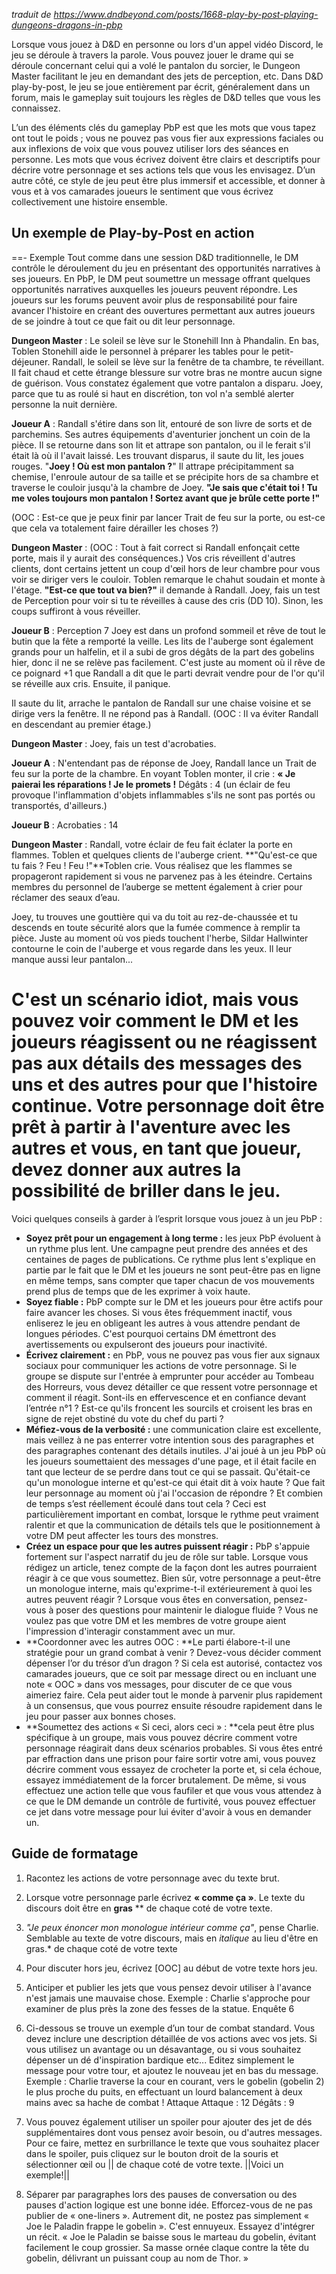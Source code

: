 *traduit de https://www.dndbeyond.com/posts/1668-play-by-post-playing-dungeons-dragons-in-pbp* 

Lorsque vous jouez à D&D en personne ou lors d'un appel vidéo Discord, le jeu se déroule à travers la parole. Vous pouvez jouer le drame qui se déroule concernant celui qui a volé le pantalon du sorcier, le Dungeon Master facilitant le jeu en demandant des jets de perception, etc. Dans D&D play-by-post, le jeu se joue entièrement par écrit, généralement dans un forum, mais le gameplay suit toujours les règles de D&D telles que vous les connaissez.

L’un des éléments clés du gameplay PbP est que les mots que vous tapez ont tout le poids ; vous ne pouvez pas vous fier aux expressions faciales ou aux inflexions de voix que vous pouvez utiliser lors des séances en personne. Les mots que vous écrivez doivent être clairs et descriptifs pour décrire votre personnage et ses actions tels que vous les envisagez. D’un autre côté, ce style de jeu peut être plus immersif et accessible, et donner à vous et à vos camarades joueurs le sentiment que vous écrivez collectivement une histoire ensemble.

## Un exemple de Play-by-Post en action
==- Exemple 
Tout comme dans une session D&D traditionnelle, le DM contrôle le déroulement du jeu en présentant des opportunités narratives à ses joueurs. En PbP, le DM peut soumettre un message offrant quelques opportunités narratives auxquelles les joueurs peuvent répondre. Les joueurs sur les forums peuvent avoir plus de responsabilité pour faire avancer l'histoire en créant des ouvertures permettant aux autres joueurs de se joindre à tout ce que fait ou dit leur personnage. 

**Dungeon Master** : Le soleil se lève sur le Stonehill Inn à Phandalin. En bas, Toblen Stonehill aide le personnel à préparer les tables pour le petit-déjeuner. Randall, le soleil se lève sur la fenêtre de ta chambre, te réveillant. Il fait chaud et cette étrange blessure sur votre bras ne montre aucun signe de guérison. Vous constatez également que votre pantalon a disparu. Joey, parce que tu as roulé si haut en discrétion, ton vol n'a semblé alerter personne la nuit dernière.

**Joueur A** : Randall s'étire dans son lit, entouré de son livre de sorts et de parchemins. Ses autres équipements d'aventurier jonchent un coin de la pièce. Il se retourne dans son lit et attrape son pantalon, ou il le ferait s'il était là où il l'avait laissé. Les trouvant disparus, il saute du lit, les joues rouges. "**Joey ! Où est mon pantalon ?**" Il attrape précipitamment sa chemise, l'enroule autour de sa taille et se précipite hors de sa chambre et traverse le couloir jusqu'à la chambre de Joey. **"Je sais que c'était toi ! Tu me voles toujours mon pantalon ! Sortez avant que je brûle cette porte !"**

(OOC : Est-ce que je peux finir par lancer Trait de feu sur la porte, ou est-ce que cela va totalement faire dérailler les choses ?)

**Dungeon Master** : (OOC : Tout à fait correct si Randall enfonçait cette porte, mais il y aurait des conséquences.) 
Vos cris réveillent d'autres clients, dont certains jettent un coup d'œil hors de leur chambre pour vous voir se diriger vers le couloir. Toblen remarque le chahut soudain et monte à l'étage. **"Est-ce que tout va bien?"** il demande à Randall.
Joey, fais un test de Perception pour voir si tu te réveilles à cause des cris (DD 10). Sinon, les coups suffiront à vous réveiller.

**Joueur B** : Perception 7
Joey est dans un profond sommeil et rêve de tout le butin que la fête a remporté la veille. Les lits de l'auberge sont également grands pour un halfelin, et il a subi de gros dégâts de la part des gobelins hier, donc il ne se relève pas facilement. C'est juste au moment où il rêve de ce poignard +1 que Randall a dit que le parti devrait vendre pour de l'or qu'il se réveille aux cris. Ensuite, il panique.

Il saute du lit, arrache le pantalon de Randall sur une chaise voisine et se dirige vers la fenêtre. Il ne répond pas à Randall. (OOC : Il va éviter Randall en descendant au premier étage.)

**Dungeon Master** : Joey, fais un test d'acrobaties.

**Joueur A** : N'entendant pas de réponse de Joey, Randall lance un Trait de feu sur la porte de la chambre. En voyant Toblen monter, il crie : **« Je paierai les réparations ! Je le promets !**
Dégâts : 4 (un éclair de feu provoque l'inflammation d'objets inflammables s'ils ne sont pas portés ou transportés, d'ailleurs.)

**Joueur B** : Acrobaties : 14

**Dungeon Master** : Randall, votre éclair de feu fait éclater la porte en flammes. Toblen et quelques clients de l'auberge crient. **"Qu'est-ce que tu fais ? Feu ! Feu !"**Toblen crie. Vous réalisez que les flammes se propageront rapidement si vous ne parvenez pas à les éteindre. Certains membres du personnel de l’auberge se mettent également à crier pour réclamer des seaux d’eau.

Joey, tu trouves une gouttière qui va du toit au rez-de-chaussée et tu descends en toute sécurité alors que la fumée commence à remplir ta pièce. Juste au moment où vos pieds touchent l'herbe, Sildar Hallwinter contourne le coin de l'auberge et vous regarde dans les yeux. Il leur manque aussi leur pantalon...

C'est un scénario idiot, mais vous pouvez voir comment le DM et les joueurs réagissent ou ne réagissent pas aux détails des messages des uns et des autres pour que l'histoire continue.
Votre personnage doit être prêt à partir à l'aventure avec les autres et vous, en tant que joueur, devez donner aux autres la possibilité de briller dans le jeu.
===

Voici quelques conseils à garder à l’esprit lorsque vous jouez à un jeu PbP :

- **Soyez prêt pour un engagement à long terme :** les jeux PbP évoluent à un rythme plus lent. Une campagne peut prendre des années et des centaines de pages de publications. Ce rythme plus lent s'explique en partie par le fait que le DM et les joueurs ne sont peut-être pas en ligne en même temps, sans compter que taper chacun de vos mouvements prend plus de temps que de les exprimer à voix haute.
- **Soyez fiable :** PbP compte sur le DM et les joueurs pour être actifs pour faire avancer les choses. Si vous êtes fréquemment inactif, vous enliserez le jeu en obligeant les autres à vous attendre pendant de longues périodes. C'est pourquoi certains DM émettront des avertissements ou expulseront des joueurs pour inactivité.
- **Écrivez clairement :** en PbP, vous ne pouvez pas vous fier aux signaux sociaux pour communiquer les actions de votre personnage. Si le groupe se dispute sur l'entrée à emprunter pour accéder au Tombeau des Horreurs, vous devez détailler ce que ressent votre personnage et comment il réagit. Sont-ils en effervescence et en confiance devant l’entrée n°1 ? Est-ce qu'ils froncent les sourcils et croisent les bras en signe de rejet obstiné du vote du chef du parti ? 
- **Méfiez-vous de la verbosité :** une communication claire est excellente, mais veillez à ne pas enterrer votre intention sous des paragraphes et des paragraphes contenant des détails inutiles. J'ai joué à un jeu PbP où les joueurs soumettaient des messages d'une page, et il était facile en tant que lecteur de se perdre dans tout ce qui se passait. Qu'était-ce qu'un monologue interne et qu'est-ce qui était dit à voix haute ? Que fait leur personnage au moment où j'ai l'occasion de répondre ? Et combien de temps s’est réellement écoulé dans tout cela ? Ceci est particulièrement important en combat, lorsque le rythme peut vraiment ralentir et que la communication de détails tels que le positionnement à votre DM peut affecter les tours des monstres.
- **Créez un espace pour que les autres puissent réagir :** PbP s'appuie fortement sur l'aspect narratif du jeu de rôle sur table. Lorsque vous rédigez un article, tenez compte de la façon dont les autres pourraient réagir à ce que vous soumettez. Bien sûr, votre personnage a peut-être un monologue interne, mais qu'exprime-t-il extérieurement à quoi les autres peuvent réagir ? Lorsque vous êtes en conversation, pensez-vous à poser des questions pour maintenir le dialogue fluide ? Vous ne voulez pas que votre DM et les membres de votre groupe aient l'impression d'interagir constamment avec un mur.
- **Coordonner avec les autres OOC : **Le parti élabore-t-il une stratégie pour un grand combat à venir ? Devez-vous décider comment dépenser l’or du trésor d’un dragon ? Si cela est autorisé, contactez vos camarades joueurs, que ce soit par message direct ou en incluant une note « OOC » dans vos messages, pour discuter de ce que vous aimeriez faire. Cela peut aider tout le monde à parvenir plus rapidement à un consensus, que vous pourrez ensuite résoudre rapidement dans le jeu pour passer aux bonnes choses.
- **Soumettez des actions « Si ceci, alors ceci » : **cela peut être plus spécifique à un groupe, mais vous pouvez décrire comment votre personnage réagirait dans deux scénarios probables. Si vous êtes entré par effraction dans une prison pour faire sortir votre ami, vous pouvez décrire comment vous essayez de crocheter la porte et, si cela échoue, essayez immédiatement de la forcer brutalement. De même, si vous effectuez une action telle que vous faufiler et que vous vous attendez à ce que le DM demande un contrôle de furtivité, vous pouvez effectuer ce jet dans votre message pour lui éviter d'avoir à vous en demander un.

## Guide de formatage 

1. Racontez les actions de votre personnage avec du texte brut.

2. Lorsque votre personnage parle écrivez **« comme ça »**. Le texte du discours doit être en **gras** ** de chaque coté de votre texte.

3. *"Je peux énoncer mon monologue intérieur comme ça"*, pense Charlie. Semblable au texte de votre discours, mais en *italique* au lieu d'être en gras.* de chaque coté de votre texte

4. Pour discuter hors jeu, écrivez [OOC] au début de votre texte hors jeu.

5. Anticiper et publier les jets que vous pensez devoir utiliser à l'avance n'est jamais une mauvaise chose.  Exemple : Charlie s'approche pour examiner de plus près la zone des fesses de la statue. Enquête 6

6. Ci-dessous se trouve un exemple d’un tour de combat standard. Vous devez inclure une description détaillée de vos actions avec vos jets. Si vous utilisez un avantage ou un désavantage, ou si vous souhaitez dépenser un dé d'inspiration bardique etc... Editez simplement le message pour votre tour, et ajoutez le nouveau jet en bas du message. Exemple : Charlie traverse la cour en courant, vers le gobelin (gobelin 2) le plus proche du puits, en effectuant un lourd balancement à deux mains avec sa hache de combat !
Attaque
Attaque : 12
Dégâts : 9

7. Vous pouvez également utiliser un spoiler pour ajouter des jet de dés supplémentaires dont vous pensez avoir besoin, ou d'autres messages. Pour ce faire, mettez en surbrillance le texte que vous souhaitez placer dans le spoiler, puis cliquez sur le bouton droit de la souris et sélectionner œil ou || de chaque coté de votre texte.
||Voici un exemple!||

8. Séparer par paragraphes lors des pauses de conversation ou des pauses d'action logique est une bonne idée. Efforcez-vous de ne pas publier de « one-liners ». Autrement dit, ne postez pas simplement « Joe le Paladin frappe le gobelin ». C'est ennuyeux. Essayez d'intégrer un récit. « Joe le Paladin se baisse sous le marteau du gobelin, évitant facilement le coup grossier. Sa masse ornée claque contre la tête du gobelin, délivrant un puissant coup au nom de Thor. »
